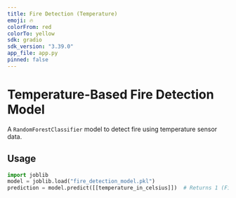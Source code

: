 ```yaml
---
title: Fire Detection (Temperature)
emoji: 🔥
colorFrom: red
colorTo: yellow
sdk: gradio
sdk_version: "3.39.0"
app_file: app.py
pinned: false
---
```


# Temperature-Based Fire Detection Model

A `RandomForestClassifier` model to detect fire using temperature sensor data.

## Usage
```python
import joblib
model = joblib.load("fire_detection_model.pkl")
prediction = model.predict([[temperature_in_celsius]])  # Returns 1 (Fire) or 0 (Normal)